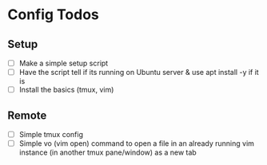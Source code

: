 
# Config Todos

## Setup

* [ ] Make a simple setup script  
* [ ] Have the script tell if its running on Ubuntu server & use apt install -y if it is  
* [ ] Install the basics (tmux, vim)  

## Remote

* [ ] Simple tmux config
* [ ] Simple vo (vim open) command to open a file in an already running vim instance (in another tmux pane/window) as a new tab
